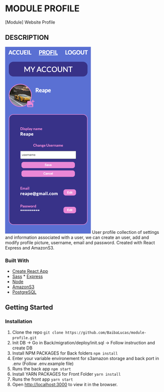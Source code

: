 # MODULE PROFILE

[Module] Website Profile

## DESCRIPTION

![user-profile](https://github.com/BaibaLucas/module-profile/blob/main/presentation.png "presentation user-profile")
User profile collection of settings and information associated with a user, we can create an user, add and modify profile picture, username, email and password.
Created with React Express and AmazonS3.

### Built With

* [Create React App](https://create-react-app.dev/)
* [Sass](https://sass-lang.com/)
* [Express](https://expressjs.com)
* [Node](https://nodejs.org/en/)
* [AmazonS3](https://aws.amazon.com/fr/s3/?nc2=h_ql_prod_fs_s3)
* [PostgreSQL](https://www.postgresql.org)

## Getting Started

### Installation 

1. Clone the repo
  `git clone https://github.com/BaibaLucas/module-profile.git`
2. Init DB
  -> Go in Back/migration/deploy/init.sql
  -> Follow instruction and create DB
3. Install NPM PACKAGES for Back folders
  `npm install`
4. Enter your variable environement for s3amazon storage and back port in .env (Follow .env.example file)
5. Runs the back app
  `npm start`
6. Install YARN PACKAGES for Front Folder
  `yarn install`
7. Runs the front app
  `yarn start`
8. Open [http://localhost:3000](http://localhost:3000) to view it in the browser.

